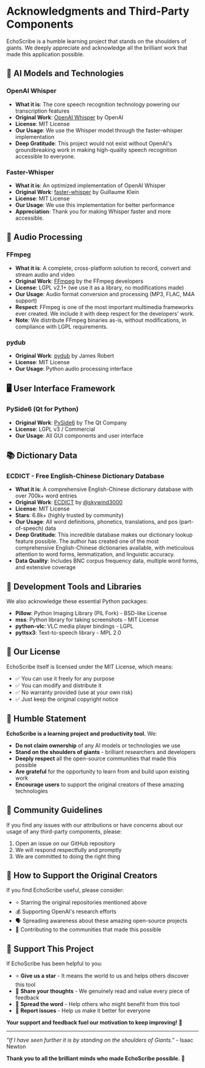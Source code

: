 # Acknowledgments and Third-Party Components

EchoScribe is a humble learning project that stands on the shoulders of giants. We deeply appreciate and acknowledge all the brilliant work that made this application possible.

## 🤖 AI Models and Technologies

### OpenAI Whisper
- **What it is**: The core speech recognition technology powering our transcription features
- **Original Work**: [OpenAI Whisper](https://github.com/openai/whisper) by OpenAI
- **License**: MIT License
- **Our Usage**: We use the Whisper model through the faster-whisper implementation
- **Deep Gratitude**: This project would not exist without OpenAI's groundbreaking work in making high-quality speech recognition accessible to everyone.

### Faster-Whisper
- **What it is**: An optimized implementation of OpenAI Whisper
- **Original Work**: [faster-whisper](https://github.com/guillaumekln/faster-whisper) by Guillaume Klein
- **License**: MIT License  
- **Our Usage**: We use this implementation for better performance
- **Appreciation**: Thank you for making Whisper faster and more accessible.

## 🎵 Audio Processing

### FFmpeg
- **What it is**: A complete, cross-platform solution to record, convert and stream audio and video
- **Original Work**: [FFmpeg](https://ffmpeg.org/) by the FFmpeg developers
- **License**: LGPL v2.1+ (we use it as a library, no modifications made)
- **Our Usage**: Audio format conversion and processing (MP3, FLAC, M4A support)
- **Respect**: FFmpeg is one of the most important multimedia frameworks ever created. We include it with deep respect for the developers' work.
- **Note**: We distribute FFmpeg binaries as-is, without modifications, in compliance with LGPL requirements.

### pydub
- **Original Work**: [pydub](https://github.com/jiaaro/pydub) by James Robert
- **License**: MIT License
- **Our Usage**: Python audio processing interface

## 🖥️ User Interface Framework

### PySide6 (Qt for Python)
- **Original Work**: [PySide6](https://doc.qt.io/qtforpython/) by The Qt Company
- **License**: LGPL v3 / Commercial
- **Our Usage**: All GUI components and user interface

## 📚 Dictionary Data

### ECDICT - Free English-Chinese Dictionary Database
- **What it is**: A comprehensive English-Chinese dictionary database with over 700k+ word entries
- **Original Work**: [ECDICT](https://github.com/skywind3000/ECDICT) by [@skywind3000](https://github.com/skywind3000)
- **License**: MIT License
- **Stars**: 6.8k+ (highly trusted by community)
- **Our Usage**: All word definitions, phonetics, translations, and pos (part-of-speech) data
- **Deep Gratitude**: This incredible database makes our dictionary lookup feature possible. The author has created one of the most comprehensive English-Chinese dictionaries available, with meticulous attention to word forms, lemmatization, and linguistic accuracy.
- **Data Quality**: Includes BNC corpus frequency data, multiple word forms, and extensive coverage

## 🔧 Development Tools and Libraries

We also acknowledge these essential Python packages:
- **Pillow**: Python Imaging Library (PIL Fork) - BSD-like License
- **mss**: Python library for taking screenshots - MIT License  
- **python-vlc**: VLC media player bindings - LGPL
- **pyttsx3**: Text-to-speech library - MPL 2.0

## 📄 Our License

EchoScribe itself is licensed under the MIT License, which means:
- ✅ You can use it freely for any purpose
- ✅ You can modify and distribute it
- ✅ No warranty provided (use at your own risk)
- ✅ Just keep the original copyright notice

## 🙏 Humble Statement

**EchoScribe is a learning project and productivity tool.** We:

- **Do not claim ownership** of any AI models or technologies we use
- **Stand on the shoulders of giants** - brilliant researchers and developers
- **Deeply respect** all the open-source communities that made this possible
- **Are grateful** for the opportunity to learn from and build upon existing work
- **Encourage users** to support the original creators of these amazing technologies

## 🤝 Community Guidelines

If you find any issues with our attributions or have concerns about our usage of any third-party components, please:
1. Open an issue on our GitHub repository
2. We will respond respectfully and promptly
3. We are committed to doing the right thing

## 💝 How to Support the Original Creators

If you find EchoScribe useful, please consider:
- ⭐ Starring the original repositories mentioned above
- 💰 Supporting OpenAI's research efforts
- 🗣️ Spreading awareness about these amazing open-source projects
- 🤝 Contributing to the communities that made this possible

## 🌟 Support This Project

If EchoScribe has been helpful to you:
- ⭐ **Give us a star** - It means the world to us and helps others discover this tool
- 💬 **Share your thoughts** - We genuinely read and value every piece of feedback
- 🤝 **Spread the word** - Help others who might benefit from this tool
- 🐛 **Report issues** - Help us make it better for everyone

**Your support and feedback fuel our motivation to keep improving!** 🚀

---

*"If I have seen further it is by standing on the shoulders of Giants."* - Isaac Newton

**Thank you to all the brilliant minds who made EchoScribe possible.** 🙏
